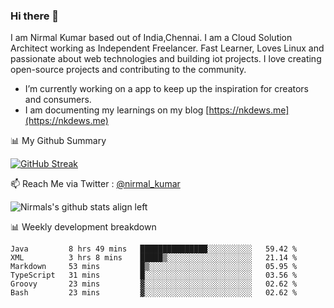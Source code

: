 ### Hi there 👋

 I am Nirmal Kumar based out of India,Chennai. I am a Cloud Solution Architect working as Independent Freelancer. Fast Learner, Loves Linux and passionate about web technologies and building iot projects. I love creating open-source projects and contributing to the community.

- I’m currently working on a app to keep up the inspiration for creators and consumers.
- I am documenting my learnings on my blog [https://nkdews.me](https://nkdews.me)


📊 My Github Summary

[![GitHub Streak](https://github-readme-streak-stats.herokuapp.com?user=nk-gears&theme=dark&hide_border=true&date_format=M%20j%5B%2C%20Y%5D)](https://git.io/streak-stats)


📫 Reach Me via  Twitter : [@nirmal_kumar](https://twitter.com/nirmal_kumar)

![Nirmals's github stats align left](https://github-readme-stats.vercel.app/api?username=nk-gears&show_icons=true)


📊 Weekly development breakdown

<!--START_SECTION:waka-->

```text
Java         8 hrs 49 mins   ███████████████░░░░░░░░░░   59.42 %
XML          3 hrs 8 mins    █████▒░░░░░░░░░░░░░░░░░░░   21.14 %
Markdown     53 mins         █▒░░░░░░░░░░░░░░░░░░░░░░░   05.95 %
TypeScript   31 mins         █░░░░░░░░░░░░░░░░░░░░░░░░   03.56 %
Groovy       23 mins         ▓░░░░░░░░░░░░░░░░░░░░░░░░   02.62 %
Bash         23 mins         ▓░░░░░░░░░░░░░░░░░░░░░░░░   02.62 %
```

<!--END_SECTION:waka-->


